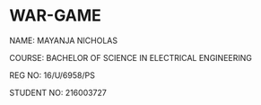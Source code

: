 # WAR-GAME

NAME: MAYANJA NICHOLAS

COURSE: BACHELOR OF SCIENCE IN ELECTRICAL ENGINEERING

REG NO: 16/U/6958/PS

STUDENT NO: 216003727
